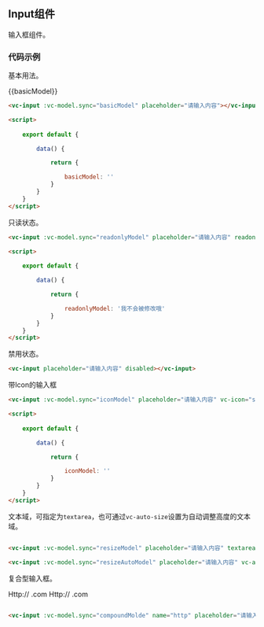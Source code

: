 <script>
    
    import vcDemo from 'sitecomponent/demo'

    export default {

        data() {

            return {
                
                basicModel: '',
                readonlyModel: '我不会被修改哦',
                iconModel: '',
                resizeModel: '',
                resizeAutoModel: '',
                compoundMolde: '',
            }
        },

        components: {

            vcDemo
        }
    }
</script>

## Input组件

输入框组件。

### 代码示例

基本用法。

<vc-demo>

<div slot="example">
<vc-input :vc-model.sync="basicModel" placeholder="请输入内容"></vc-input>
{{basicModel}}
</div>

```html
<vc-input :vc-model.sync="basicModel" placeholder="请输入内容"></vc-input>

<script>
    
    export default {

        data() {

            return {

                basicModel: ''
            }
        }
    }
</script>
```

</vc-demo>

只读状态。

<vc-demo>

<div slot="example">
<vc-input :vc-model.sync="readonlyModel" placeholder="请输入内容" readonly></vc-input>
</div>

```html
<vc-input :vc-model.sync="readonlyModel" placeholder="请输入内容" readonly></vc-input>

<script>
    
    export default {

        data() {

            return {

                readonlyModel: '我不会被修改哦'
            }
        }
    }
</script>
```

</vc-demo>

禁用状态。

<vc-demo>

<div slot="example">
<vc-input placeholder="请输入内容" disabled></vc-input>
</div>

```html
<vc-input placeholder="请输入内容" disabled></vc-input>
```

</vc-demo>

带Icon的输入框

<vc-demo>

<div slot="example">
<vc-input :vc-model.sync="iconModel" placeholder="请输入内容" vc-icon="search"></vc-input>
</div>

```html
<vc-input :vc-model.sync="iconModel" placeholder="请输入内容" vc-icon="search"></vc-input>

<script>
    
    export default {

        data() {

            return {

                iconModel: ''
            }
        }
    }
</script>
```

</vc-demo>

文本域，可指定为`textarea`，也可通过`vc-auto-size`设置为自动调整高度的文本域。

<vc-demo>

<div slot="example">
<vc-input :vc-model.sync="resizeModel" placeholder="请输入内容" textarea></vc-input> 
<vc-input :vc-model.sync="resizeAutoModel" placeholder="请输入内容" vc-auto-size textarea></vc-input> 

</div>

```html

<vc-input :vc-model.sync="resizeModel" placeholder="请输入内容" textarea></vc-input>

<vc-input :vc-model.sync="resizeAutoModel" placeholder="请输入内容" vc-auto-size textarea ></vc-input>
```

</vc-demo>

复合型输入框。

<vc-demo>

<div slot="example">
<vc-input :vc-model.sync="compoundMolde" name="http1" placeholder="请输入内容">
<span slot="prepend">Http://</span>
</vc-input>
<vc-input :vc-model.sync="compoundMolde" name="http2" placeholder="请输入内容">
<span slot="append">.com</span>
</vc-input> 
<vc-input :vc-model.sync="compoundMolde" name="http3" placeholder="请输入内容">
<span slot="prepend">Http://</span>
<span slot="append">.com</span>
</vc-input>
</div>

```html

<vc-input :vc-model.sync="compoundMolde" name="http" placeholder="请输入内容"></vc-input>
```

</vc-demo>



